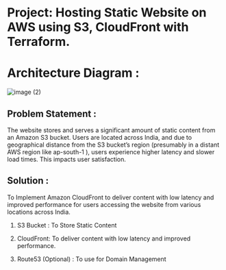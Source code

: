 # Project: Hosting Static Website on AWS using S3, CloudFront with Terraform.

# Architecture Diagram :
![image (2)](https://github.com/user-attachments/assets/1cde6c57-6114-4143-b8f6-14015c5f1108)


## Problem Statement :

The website stores and serves a significant amount of static content from an Amazon S3 bucket. Users are located across India, 
and due to geographical distance from the S3 bucket’s region (presumably in a distant AWS region like ap-south-1 ), 
users experience higher latency and slower load times. This impacts user satisfaction.


## Solution :

To Implement Amazon CloudFront to deliver content with low latency and improved performance for users accessing the website from various locations across India.

1) S3 Bucket : To Store Static Content

2) CloudFront: To deliver content with low latency and improved performance.

3) Route53 (Optional) : To use for Domain Management 
